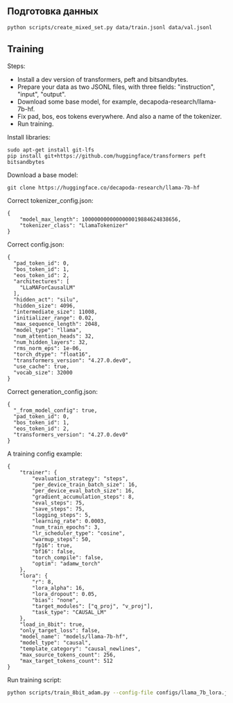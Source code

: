 ## Подготовка данных

```bash
python scripts/create_mixed_set.py data/train.jsonl data/val.jsonl
```

## Training

Steps:

- Install a dev version of transformers, peft and bitsandbytes.
- Prepare your data as two JSONL files, with three fields: "instruction", "input", "output".
- Download some base model, for example, decapoda-research/llama-7b-hf.
- Fix pad, bos, eos tokens everywhere. And also a name of the tokenizer.
- Run training.

Install libraries:

```
sudo apt-get install git-lfs
pip install git+https://github.com/huggingface/transformers peft bitsandbytes
```

Download a base model:

```
git clone https://huggingface.co/decapoda-research/llama-7b-hf
```

Correct tokenizer_config.json:

```
{
    "model_max_length": 1000000000000000019884624838656,
    "tokenizer_class": "LlamaTokenizer"
}
```

Correct config.json:

```
{
  "pad_token_id": 0,
  "bos_token_id": 1,
  "eos_token_id": 2,
  "architectures": [
    "LLaMAForCausalLM"
  ],
  "hidden_act": "silu",
  "hidden_size": 4096,
  "intermediate_size": 11008,
  "initializer_range": 0.02,
  "max_sequence_length": 2048,
  "model_type": "llama",
  "num_attention_heads": 32,
  "num_hidden_layers": 32,
  "rms_norm_eps": 1e-06,
  "torch_dtype": "float16",
  "transformers_version": "4.27.0.dev0",
  "use_cache": true,
  "vocab_size": 32000
}
```

Correct generation_config.json:

```
{
  "_from_model_config": true,
  "pad_token_id": 0,
  "bos_token_id": 1,
  "eos_token_id": 2,
  "transformers_version": "4.27.0.dev0"
}
```

A training config example:

```
{
    "trainer": {
        "evaluation_strategy": "steps",
        "per_device_train_batch_size": 16,
        "per_device_eval_batch_size": 16,
        "gradient_accumulation_steps": 8,
        "eval_steps": 75,
        "save_steps": 75,
        "logging_steps": 5,
        "learning_rate": 0.0003,
        "num_train_epochs": 3,
        "lr_scheduler_type": "cosine",
        "warmup_steps": 50,
        "fp16": true,
        "bf16": false,
        "torch_compile": false,
        "optim": "adamw_torch"
    },
    "lora": {
        "r": 8,
        "lora_alpha": 16,
        "lora_dropout": 0.05,
        "bias": "none",
        "target_modules": ["q_proj", "v_proj"],
        "task_type": "CAUSAL_LM"
    },
    "load_in_8bit": true,
    "only_target_loss": false,
    "model_name": "models/llama-7b-hf",
    "model_type": "causal",
    "template_category": "causal_newlines",
    "max_source_tokens_count": 256,
    "max_target_tokens_count": 512
}
```

Run training script:

```sh
python scripts/train_8bit_adam.py --config-file configs/llama_7b_lora.json --train-file data/train.jsonl --val-file data/val.jsonl  --output-dir models/llama_7b_lora
```

